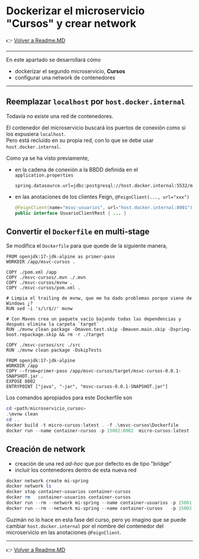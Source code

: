 # Dockerizar el microservicio "Cursos" y crear network

👉 [Volver a Readme.MD](Readme.MD)

<hr/>

En este apartado se desarrollará cómo 
- dockerizar el segundo microservicio, **Cursos** 
- configurar una network de contenedores

<hr/>

## Reemplazar `localhost` por `host.docker.internal` 

Todavía no existe una red de contenedores. 

El contenedor del microservicio buscará los puertos de conexión como si los expusiera `localhost`. <br/>
Pero está recluído en su propia red, con lo que se debe usar `host.docker.internal`.

Como ya se ha visto previamente, 
- en la cadena de conexión a la BBDD definida en el `application.properties` 
    ```properties
    spring.datasource.url=jdbc:postgresql://host.docker.internal:5532/msvc_cursos
    ```
- en las anotaciones de los clientes Feign, `@FeignClient(..., url="xxx")`
    ```java
    @FeignClient(name="msvc-usuarios", url="host.docker.internal:8001")
    public interface UsuarioClientRest { ... }
    ```
## Convertir el `Dockerfile` en multi-stage
Se modifica el `Dockerfile` para que quede de la siguiente manera, 

```shell
FROM openjdk:17-jdk-alpine as primer-paso
WORKDIR /app/msvc-cursos .

COPY ./pom.xml /app
COPY ./msvc-cursos/.mvn ./.mvn
COPY ./msvc-cursos/mvnw .
COPY ./msvc-cursos/pom.xml .

# Limpia el trailing de mvnw, que me ha dado problemas porque viene de Windows ¿?
RUN sed -i 's/\r$//' mvnw

# Con Maven crea un paquete vacío bajando todas las dependencias y después elimina la carpeta `target`
RUN ./mvnw clean package -Dmaven.test.skip -Dmaven.main.skip -Dspring-boot.repackage.skip && rm -r ./target

COPY ./msvc-cursos/src ./src
RUN ./mvnw clean package -DskipTests

FROM openjdk:17-jdk-alpine 
WORKDIR /app
COPY --from=primer-paso /app/msvc-cursos/target/msvc-cursos-0.0.1-SNAPSHOT.jar .
EXPOSE 8002
ENTRYPOINT ["java", "-jar", "msvc-cursos-0.0.1-SNAPSHOT.jar"]
```
Los comandos apropiados para este Dockerfile son
```powershell
cd <path/microservicio_cursos>
.\mvnw clean
cd ..
docker build -t micro-cursos:latest . -f .\msvc-cursos\Dockerfile
docker run --name container-cursos -p 15002:8002  micro-cursos:latest
```

## Creación de network
- creación de una red *ad-hoc* que por defecto es de tipo "bridge"
- incluir los contenedores dentro de esta nueva red
```powershell
docker network create mi-spring
docker network ls 
docker stop container-usuarios container-cursos 
docker rm   container-usuarios container-cursos 
docker run --rm --network mi-spring --name container-usuarios -p 15001:8001  micro-usuarios:latest
docker run --rm --network mi-spring --name container-cursos   -p 15002:8002  micro-cursos:latest
```
Guzmán no lo hace en esta fase del curso, pero yo imagino que se puede cambiar `host.docker.internal` 
por el nombre del contenedor del microservicio en las anotaciones `@FeignClient`.

<hr/>

👉 [Volver a Readme.MD](Readme.MD)
